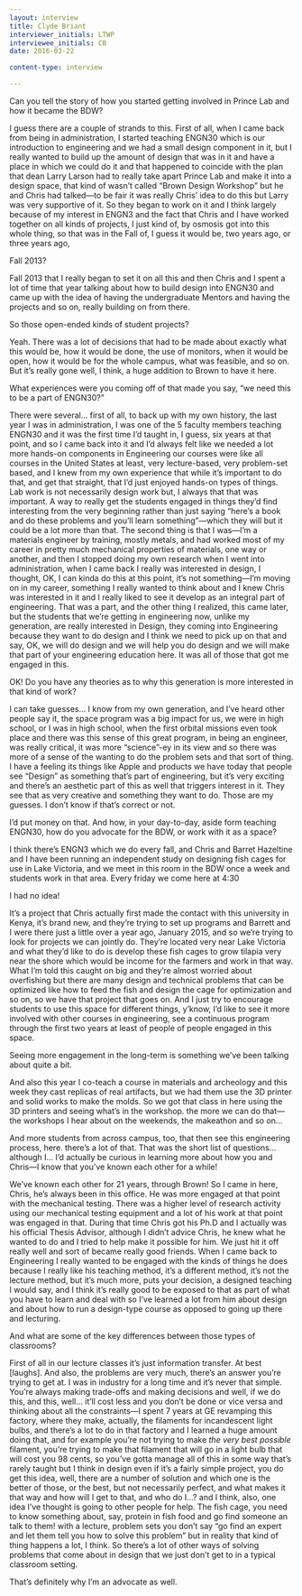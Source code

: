 ```yaml
---
layout: interview
title: Clyde Briant
interviewer_initials: LTWP
interviewee_initials: CB
date: 2016-03-22

content-type: interview

---
```


Can you tell the story of how you started getting involved in Prince Lab and how it became the BDW? 

I guess there are a couple of strands to this. First of all, when I came back from being in administration, I started teaching ENGN30 which is our introduction to engineering and we had a small design component in it, but I really wanted to build up the amount of design that was in it and have a place in which we could do it and that happened to coincide with the plan that dean Larry Larson had to really take apart Prince Lab and make it into a design space, that kind of wasn’t called “Brown Design Workshop” but he and Chris had talked—to be fair it was really Chris’ idea to do this but Larry was very supportive of it. So they began to work on it and I think largely because of my interest in ENGN3 and the fact that Chris and I have worked together on all kinds of projects, I just kind of, by osmosis got into this whole thing, so that was in the Fall of, I guess it would be, two years ago, or three years ago,

Fall 2013?

Fall 2013 that I really began to set it on all this and then Chris and I spent a lot of time that year talking about how to build design into ENGN30 and came up with the idea of having the undergraduate Mentors and having the projects and so on, really building on from there. 

So those open-ended kinds of student projects? 

Yeah. There was a lot of decisions that had to be made about exactly what this would be, how it would be done, the use of monitors, when it would be open, how it would be for the whole campus, what was feasible, and so on. But it’s really gone well, I think, a huge addition to Brown to have it here.

What experiences were you coming off of that made you say, “we need this to be a part of ENGN30?”

There were several… first of all, to back up with my own history, the last year I was in administration, I was one of the 5 faculty members teaching ENGN30 and it was the first time I’d taught in, I guess, six years at that point, and so I came back into it and I’d always felt like we needed a lot more hands-on components in Engineering our courses were like all courses in the United States at least, very lecture-based, very problem-set based, and I knew from my own experience that while it’s important to do that, and get that straight, that I’d just enjoyed hands-on types of things. Lab work is not necessarily design work but, I always that that was important. A way to really get the students engaged in things they’d find interesting from the very beginning rather than just saying “here’s a book and do these problems and you’ll learn something”—which they will but it could be a lot more than that. The second thing is that I was—I’m a materials engineer by training, mostly metals, and had worked most of my career in pretty much mechanical properties of materials, one way or another, and then I stopped doing my own research when I went into administration, when I came back I really was interested in design, I thought, OK, I can kinda do this at this point, it’s not something—I’m moving on in my career, something I really wanted to think about and I knew Chris was interested in it and I really liked to see it develop as an integral part of engineering. That was a part, and the other thing I realized, this came later, but the students that we’re getting in engineering now, unlike my generation, are really interested in Design, they coming into Engineering  because they want to do design and I think we need to pick up on that and say, OK, we will do design and we will help you do design and we will make that part of your engineering education here. It was all of those that got me engaged in this. 

OK! Do you have any theories as to why this generation is more interested in that kind of work? 

I can take guesses… I know from my own generation, and I’ve heard other people say it, the space program was a big impact for us, we were in high school, or I was in high school, when the first orbital missions even took place and there was this sense of this great program, in being an engineer, was really critical, it was more “science”-ey in its view and so there was more of a sense of the wanting to do the problem sets and that sort of thing. I have a feeling its things like Apple and products we have today that people see “Design” as something that’s part of engineering, but it’s very exciting and there’s an aesthetic part of this as well that triggers interest in it. They see that as very creative and something they want to do. Those are my guesses. I don’t know if that’s correct or not. 

I’d put money on that. And how, in your day-to-day, aside form teaching ENGN30, how do you advocate for the BDW, or work with it as a space?

I think there’s ENGN3 which we do every fall, and Chris and Barret Hazeltine and I have been running an independent study on designing fish cages for use in Lake Victoria, and we meet in this room in the BDW once a week and students work in that area. Every friday we come here at 4:30

I had no idea!

It’s a project that Chris actually first made the contact with this university in Kenya, it’s brand new, and they’re trying to set up programs and Barrett and I were there just a little over a year ago, January 2015, and so we’re trying to look for projects we can jointly do. They’re located very near Lake Victoria and what they’d like to do is develop these fish cages to grow tilapia very near the shore which would be income for the farmers and work in that way. What I’m told this caught on big and they’re almost worried about overfishing but there are many design and technical problems that can be optimized like how to feed the fish and design the cage for optimization and so on, so we have that project that goes on. And I just try to encourage students to use this space for different things, y’know, I’d like to see it more involved with other courses in engineering, see a continuous program through the first two years at least of people of people engaged in this space. 

Seeing more engagement in the long-term is something we’ve been talking about quite a bit.

And also this year I co-teach a course in materials and archeology and this week they cast replicas of real artifacts, but we had them use the 3D printer and solid works to make the molds. So we got that class in here using the 3D printers and seeing what’s in the workshop. the more we can do that—the workshops I hear about on the weekends, the makeathon and so on… 

And more students from across campus, too, that then see this engineering process, here. there’s a lot of that. That was the short list of questions… although I… I’d actually be curious in learning more about how you and Chris—I know that you’ve known each other for a while!

We’ve known each other for 21 years, through Brown! So I came in here, Chris, he’s always been in this office. He was more engaged at that point with the mechanical testing. There was a higher level of research activity using our mechanical testing equipment and a lot of his work at that point was engaged in that. During that time Chris got his Ph.D and I actually was his official Thesis Advisor, although I didn’t advice Chris, he knew what he wanted to do and I tried to help make it possible for him. We just hit it off really well and sort of became really good friends. When I came back to Engineering I really wanted to be engaged with the kinds of things he does because I really like his teaching method, it’s a different method, it’s not the lecture method, but it’s much more, puts your decision, a designed teaching I would say, and I think it’s really good to be exposed to that as part of what you have to learn and deal with so I’ve learned a lot from him about design and about how to run a design-type course as opposed to going up there and lecturing.

And what are some of the key differences between those types of classrooms?

First of all in our lecture classes it’s just information transfer. At best [laughs]. And also, the problems are very much, there’s an answer you’re trying to get at. I was in industry for a long time and it’s never that simple. You’re always making trade-offs and making decisions and well, if we do this, and this, well… it’ll cost less and you don’t be done or vice versa and thinking about all the constraints—I spent 7 years at GE revamping this factory, where they make, actually, the filaments for incandescent light bulbs, and there’s a lot to do in that factory and I learned a huge amount doing that, and for example you’re not trying to make _the very best possible_ filament, you’re trying to make that filament that will go in a light bulb that will cost you 98 cents, so you’ve gotta manage all of this in some way that’s rarely taught but I think in design even if it’s a fairly simple project, you do get this idea, well, there are a number of solution and which one is the better of those, or the best, but not necessarily perfect, and what makes it that way and how will I get to that, and who do I…? and I think, also, one idea I’ve thought is going to other people for help. The fish cage, you need to know something about, say, protein in fish food and go find someone an talk to them! with a lecture, problem sets you don’t say “go find an expert and let them tell you how to solve this problem” but in reality that kind of thing happens a lot, I think. So there’s a lot of other ways of solving problems that come about in design that we just don’t get to in a typical classroom setting. 

That’s definitely why I’m an advocate as well. 